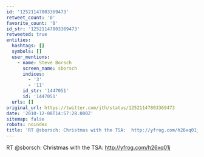 ```yaml
---
id: '12521147803369473'
retweet_count: '0'
favorite_count: '0'
id_str: '12521147803369473'
retweeted: true
entities:
  hashtags: []
  symbols: []
  user_mentions:
    - name: Steve Borsch
      screen_name: sborsch
      indices:
        - '3'
        - '11'
      id_str: '1447051'
      id: '1447051'
  urls: []
original_url: https://twitter.com/jth/status/12521147803369473
date: '2010-12-08T14:57:28.000Z'
sitemap: false
robots: noindex
title: 'RT @sborsch: Christmas with the TSA:  http://yfrog.com/h26xq01j'
---
```


RT @sborsch: Christmas with the TSA:  http://yfrog.com/h26xq01j